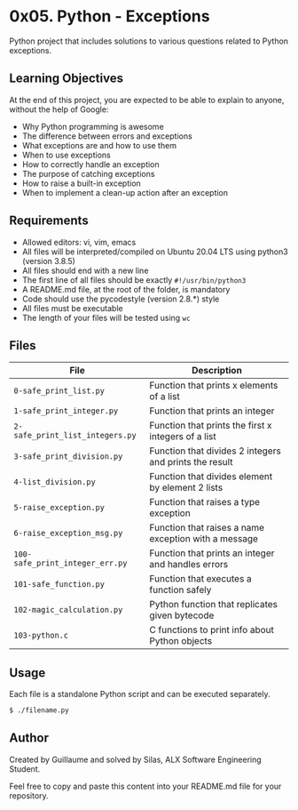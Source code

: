 # 0x05. Python - Exceptions

Python project that includes solutions to various questions related to Python exceptions.

## Learning Objectives

At the end of this project, you are expected to be able to explain to anyone, without the help of Google:

- Why Python programming is awesome
- The difference between errors and exceptions
- What exceptions are and how to use them
- When to use exceptions
- How to correctly handle an exception
- The purpose of catching exceptions
- How to raise a built-in exception
- When to implement a clean-up action after an exception

## Requirements

- Allowed editors: vi, vim, emacs
- All files will be interpreted/compiled on Ubuntu 20.04 LTS using python3 (version 3.8.5)
- All files should end with a new line
- The first line of all files should be exactly `#!/usr/bin/python3`
- A README.md file, at the root of the folder, is mandatory
- Code should use the pycodestyle (version 2.8.*) style
- All files must be executable
- The length of your files will be tested using `wc`

## Files

| File                      | Description                          |
|---------------------------|--------------------------------------|
| `0-safe_print_list.py`    | Function that prints x elements of a list |
| `1-safe_print_integer.py` | Function that prints an integer       |
| `2-safe_print_list_integers.py` | Function that prints the first x integers of a list |
| `3-safe_print_division.py` | Function that divides 2 integers and prints the result |
| `4-list_division.py`      | Function that divides element by element 2 lists |
| `5-raise_exception.py`    | Function that raises a type exception |
| `6-raise_exception_msg.py` | Function that raises a name exception with a message |
| `100-safe_print_integer_err.py` | Function that prints an integer and handles errors |
| `101-safe_function.py`    | Function that executes a function safely |
| `102-magic_calculation.py`     | Python function that replicates given bytecode |
| `103-python.c`     | C functions to print info about Python objects |

## Usage

Each file is a standalone Python script and can be executed separately.

```bash
$ ./filename.py
```

## Author
Created by Guillaume and solved by Silas, ALX Software Engineering Student.


Feel free to copy and paste this content into your README.md file for your repository.
